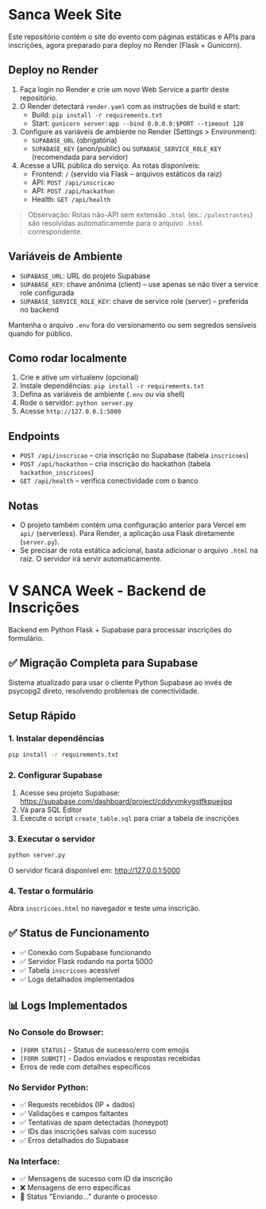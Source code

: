 # Sanca Week Site

Este repositório contém o site do evento com páginas estáticas e APIs para inscrições, agora preparado para deploy no Render (Flask + Gunicorn).

## Deploy no Render

1. Faça login no Render e crie um novo Web Service a partir deste repositório.
2. O Render detectará `render.yaml` com as instruções de build e start:
	- Build: `pip install -r requirements.txt`
	- Start: `gunicorn server:app --bind 0.0.0.0:$PORT --timeout 120`
3. Configure as variáveis de ambiente no Render (Settings > Environment):
	- `SUPABASE_URL` (obrigatória)
	- `SUPABASE_KEY` (anon/public) ou `SUPABASE_SERVICE_ROLE_KEY` (recomendada para servidor)
4. Acesse a URL pública do serviço. As rotas disponíveis:
	- Frontend: `/` (servido via Flask – arquivos estáticos da raiz)
	- API: `POST /api/inscricao`
	- API: `POST /api/hackathon`
	- Health: `GET /api/health`

> Observação: Rotas não-API sem extensão `.html` (ex.: `/palestrantes`) são resolvidas automaticamente para o arquivo `.html` correspondente.

## Variáveis de Ambiente

- `SUPABASE_URL`: URL do projeto Supabase
- `SUPABASE_KEY`: chave anônima (client) – use apenas se não tiver a service role configurada
- `SUPABASE_SERVICE_ROLE_KEY`: chave de service role (server) – preferida no backend

Mantenha o arquivo `.env` fora do versionamento ou sem segredos sensíveis quando for público.

## Como rodar localmente

1. Crie e ative um virtualenv (opcional)
2. Instale dependências: `pip install -r requirements.txt`
3. Defina as variáveis de ambiente (`.env` ou via shell)
4. Rode o servidor: `python server.py`
5. Acesse `http://127.0.0.1:5000`

## Endpoints

- `POST /api/inscricao` – cria inscrição no Supabase (tabela `inscricoes`)
- `POST /api/hackathon` – cria inscrição do hackathon (tabela `hackathon_inscricoes`)
- `GET /api/health` – verifica conectividade com o banco

## Notas

- O projeto também contém uma configuração anterior para Vercel em `api/` (serverless). Para Render, a aplicação usa Flask diretamente (`server.py`).
- Se precisar de rota estática adicional, basta adicionar o arquivo `.html` na raiz. O servidor irá servir automaticamente.
# V SANCA Week - Backend de Inscrições

Backend em Python Flask + Supabase para processar inscrições do formulário.

## ✅ Migração Completa para Supabase

Sistema atualizado para usar o cliente Python Supabase ao invés de psycopg2 direto, resolvendo problemas de conectividade.

## Setup Rápido

### 1. Instalar dependências
```bash
pip install -r requirements.txt
```

### 2. Configurar Supabase
1. Acesse seu projeto Supabase: https://supabase.com/dashboard/project/cddyvmkvgstfkpuejjpq
2. Vá para SQL Editor
3. Execute o script `create_table.sql` para criar a tabela de inscrições

### 3. Executar o servidor
```bash
python server.py
```

O servidor ficará disponível em: http://127.0.0.1:5000

### 4. Testar o formulário
Abra `inscricoes.html` no navegador e teste uma inscrição. 

## ✅ Status de Funcionamento

- ✅ Conexão com Supabase funcionando
- ✅ Servidor Flask rodando na porta 5000
- ✅ Tabela `inscricoes` acessível
- ✅ Logs detalhados implementados

## 📊 Logs Implementados

### No Console do Browser:
- `[FORM STATUS]` - Status de sucesso/erro com emojis
- `[FORM SUBMIT]` - Dados enviados e respostas recebidas
- Erros de rede com detalhes específicos

### No Servidor Python:
- ✅ Requests recebidos (IP + dados)
- ✅ Validações e campos faltantes
- ✅ Tentativas de spam detectadas (honeypot)
- ✅ IDs das inscrições salvas com sucesso
- ✅ Erros detalhados do Supabase

### Na Interface:
- ✅ Mensagens de sucesso com ID da inscrição
- ❌ Mensagens de erro específicas
- 🔄 Status "Enviando..." durante o processo
